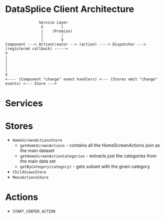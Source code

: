 # DataSplice Client Architecture

```
               Service Layer
                Ʌ        |
                |    (Promise)
                |        |
                |        V
Component ---> ActionCreator --> (action) ----> Dispatcher ---> (registered callback) -----+
Ʌ                                                                                          |
|                                                                                          |
|                                                                                          V
+---- (Component "change" event handlers) <--- (Stores emit "change" events) <--- Store ---+
```

# Services



# Stores

- `HomeScreenActionsStore`
  - `getHomeScreenActions` - contains all the HomeScreenActions json as the main dataset
  - `getHomeScreenActionCategories` - extracts just the categories from the main data set
  - `getByCategory(category)` - gets subset with the given category
- `ChildViewsStore`
- `MenuActionsStore`

# Actions

- `START_CENTER_ACTION`

